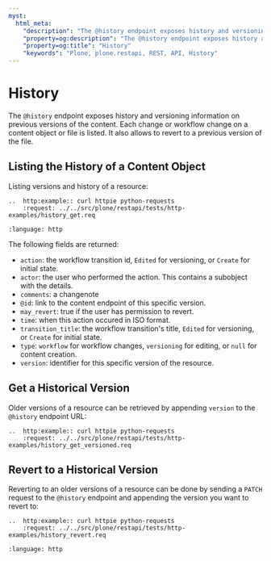 ```yaml
---
myst:
  html_meta:
    "description": "The @history endpoint exposes history and versioning information on previous versions of the content."
    "property=og:description": "The @history endpoint exposes history and versioning information on previous versions of the content."
    "property=og:title": "History"
    "keywords": "Plone, plone.restapi, REST, API, History"
---
```


# History

The `@history` endpoint exposes history and versioning information on previous versions of the content.
Each change or workflow change on a content object or file is listed.
It also allows to revert to a previous version of the file.


## Listing the History of a Content Object

Listing versions and history of a resource:

```{eval-rst}
..  http:example:: curl httpie python-requests
    :request: ../../src/plone/restapi/tests/http-examples/history_get.req
```

```{literalinclude} ../../src/plone/restapi/tests/http-examples/history_get.resp
:language: http
```

The following fields are returned:

- `action`: the workflow transition id, `Edited` for versioning, or `Create` for initial state.
- `actor`: the user who performed the action. This contains a subobject with the details.
- `comments`: a changenote
- `@id`: link to the content endpoint of this specific version.
- `may_revert`: true if the user has permission to revert.
- `time`: when this action occured in ISO format.
- `transition_title`: the workflow transition's title, `Edited` for versioning, or `Create` for initial state.
- `type`: `workflow` for workflow changes, `versioning` for editing, or `null` for content creation.
- `version`: identifier for this specific version of the resource.


## Get a Historical Version

Older versions of a resource can be retrieved by appending `version` to the `@history` endpoint URL:

```{eval-rst}
..  http:example:: curl httpie python-requests
    :request: ../../src/plone/restapi/tests/http-examples/history_get_versioned.req
```


## Revert to a Historical Version

Reverting to an older versions of a resource can be done by sending a `PATCH` request to the `@history` endpoint and appending the version you want to revert to:

```{eval-rst}
..  http:example:: curl httpie python-requests
    :request: ../../src/plone/restapi/tests/http-examples/history_revert.req
```

```{literalinclude} ../../src/plone/restapi/tests/http-examples/history_revert.resp
:language: http
```

